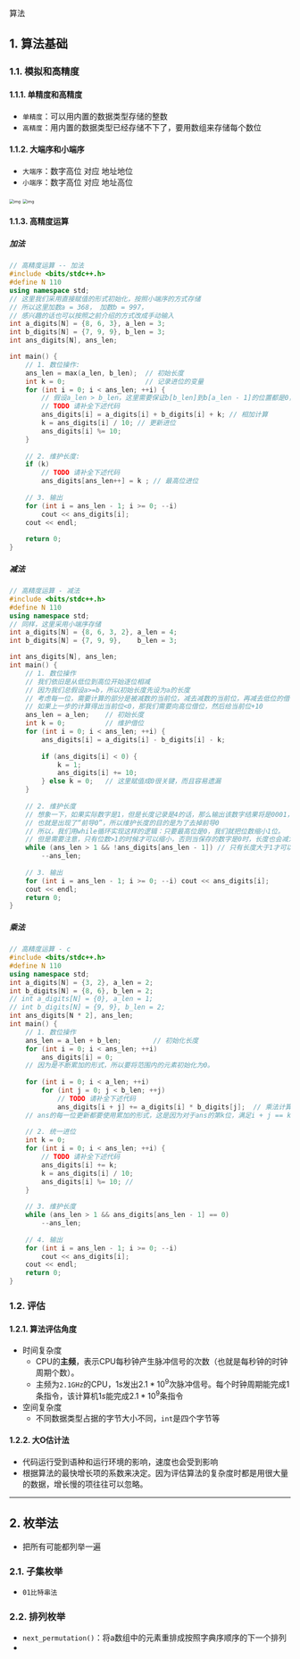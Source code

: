 算法

## 1. 算法基础

### 1.1. 模拟和高精度

#### 1.1.1. 单精度和高精度

* `单精度`：可以用内置的数据类型存储的整数
* `高精度`：用内置的数据类型已经存储不下了，要用数组来存储每个数位

#### 1.1.2. 大端序和小端序

* `大端序`：数字高位 对应 地址地位
* `小端序`：数字高位 对应 地址高位



<img src="https://staticcdn.boyuai.com/user-assets/5085/8wevpwJ5npySyrLpXoCyuP/%E5%A4%A7%E7%AB%AF%E5%BA%8F.jpg!jpg" alt="img" style="zoom:50%;" /> <img src="https://staticcdn.boyuai.com/user-assets/5085/y3d6nyDnNymbPEQDTVHpbQ/%E5%B0%8F%E7%AB%AF%E5%BA%8F.jpg!jpg" alt="img" style="zoom:50%;" />

#### 1.1.3. 高精度运算

##### 加法

```c++
// 高精度运算 -- 加法
#include <bits/stdc++.h>
#define N 110
using namespace std;
// 这里我们采用直接赋值的形式初始化，按照小端序的方式存储
// 所以这里加数a = 368， 加数b = 997，
// 感兴趣的话也可以按照之前介绍的方式改成手动输入
int a_digits[N] = {8, 6, 3}, a_len = 3;
int b_digits[N] = {7, 9, 9}, b_len = 3;
int ans_digits[N], ans_len;

int main() {
    // 1. 数位操作:     
    ans_len = max(a_len, b_len);  // 初始长度
    int k = 0;                    // 记录进位的变量
    for (int i = 0; i < ans_len; ++i) {
        // 假设a_len > b_len，这里需要保证b[b_len]到b[a_len - 1]的位置都是0，否则可能会出错。
        // TODO 请补全下述代码
        ans_digits[i] = a_digits[i] + b_digits[i] + k; // 相加计算
        k = ans_digits[i] / 10; // 更新进位
        ans_digits[i] %= 10;
    }
    
    // 2. 维护长度: 
    if (k) 
        // TODO 请补全下述代码
        ans_digits[ans_len++] = k ; // 最高位进位
    
    // 3. 输出    
    for (int i = ans_len - 1; i >= 0; --i) 
        cout << ans_digits[i];
    cout << endl;
    
    return 0;
}
```

##### 减法

```c++
// 高精度运算 - 减法
#include <bits/stdc++.h>
#define N 110
using namespace std;
// 同样，这里采用小端序存储
int a_digits[N] = {8, 6, 3, 2}, a_len = 4;
int b_digits[N] = {7, 9, 9},	b_len = 3;

int ans_digits[N], ans_len;
int main() {
    // 1. 数位操作
    // 我们依旧是从低位到高位开始逐位相减
    // 因为我们总假设a>=b，所以初始长度先设为a的长度
    // 考虑每一位，需要计算的部分是被减数的当前位，减去减数的当前位，再减去低位的借位
    // 如果上一步的计算得出当前位<0，那我们需要向高位借位，然后给当前位+10
    ans_len = a_len;	// 初始长度
    int k = 0;			// 维护借位
    for (int i = 0; i < ans_len; ++i) {
        ans_digits[i] = a_digits[i] - b_digits[i] - k;
        
        if (ans_digits[i] < 0) {
            k = 1;
            ans_digits[i] += 10;
        } else k = 0;	// 这里赋值成0很关键，而且容易遗漏
    }
    
    // 2. 维护长度
    // 想象一下，如果实际数字是1，但是长度记录是4的话，那么输出该数字结果将是0001，
    // 也就是出现了“前导0”，所以维护长度的目的是为了去掉前导0
    // 所以，我们用while循环实现这样的逻辑：只要最高位是0，我们就把位数缩小1位。
    // 但是需要注意，只有位数>1的时候才可以缩小，否则当保存的数字是0时，长度也会减为0.
    while (ans_len > 1 && !ans_digits[ans_len - 1]) // 只有长度大于1才可以去掉前导零
        --ans_len;
    
    // 3. 输出
    for (int i = ans_len - 1; i >= 0; --i) cout << ans_digits[i];
    cout << endl;
    return 0;    
}
```

##### 乘法

```c++
// 高精度运算 - c
#include <bits/stdc++.h>
#define N 110
using namespace std;
int a_digits[N] = {3, 2}, a_len = 2;
int b_digits[N] = {8, 6}, b_len = 2;
// int a_digits[N] = {0}, a_len = 1;
// int b_digits[N] = {9, 9}, b_len = 2;
int ans_digits[N * 2], ans_len;
int main() {
    // 1. 数位操作
    ans_len = a_len + b_len;		// 初始化长度
    for (int i = 0; i < ans_len; ++i) 
        ans_digits[i] = 0; 
    // 因为是不断累加的形式，所以要将范围内的元素初始化为0。
    
    for (int i = 0; i < a_len; ++i) 
        for (int j = 0; j < b_len; ++j)
            // TODO 请补全下述代码
            ans_digits[i + j] += a_digits[i] * b_digits[j];  // 乘法计算
    // ans的每一位更新都要使用累加的形式，这是因为对于ans的第k位，满足i + j == k的(i, j)很多，所以可能答案的第k位可能先后被更新很多次。
    
    // 2. 统一进位
    int k = 0;
    for (int i = 0; i < ans_len; ++i) {
        // TODO 请补全下述代码
        ans_digits[i] += k;
        k = ans_digits[i] / 10;
        ans_digits[i] %= 10; //
    }
    
    // 3. 维护长度
    while (ans_len > 1 && ans_digits[ans_len - 1] == 0) 
        --ans_len;
    
    // 4. 输出
    for (int i = ans_len - 1; i >= 0; --i) 
        cout << ans_digits[i];
    cout << endl;
    return 0;
}
```

###  1.2. 评估

#### 1.2.1. 算法评估角度

* 时间复杂度
  * CPU的**主频**，表示CPU每秒钟产生脉冲信号的次数（也就是每秒钟的时钟周期个数）。
  * 主频为`2.1GHz`的CPU，$1s$发出$2.1*10^9$次脉冲信号。每个时钟周期能完成1条指令，该计算机$1s$能完成$2.1*10^9$条指令
* 空间复杂度
  * 不同数据类型占据的字节大小不同，`int`是四个字节等

#### 1.2.2. 大O估计法

* 代码运行受到语种和运行环境的影响，速度也会受到影响
* 根据算法的最快增长项的系数来决定。因为评估算法的复杂度时都是用很大量的数据，增长慢的项往往可以忽略。



---

## 2. 枚举法

* 把所有可能都列举一遍



### 2.1. 子集枚举

* `01比特串法`

### 2.2. 排列枚举

* `next_permutation()`：将a数组中的元素重排成按照字典序顺序的下一个排列
* 
